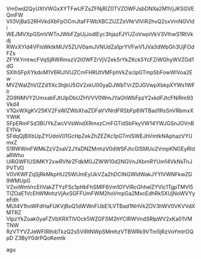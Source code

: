 Vm0wd2QyUXlVWGxXYTFwUFZsZFNjRlZ0TVZOWFJsbDNXa2M1VjJKSGVEQmFW
Vll3VjBaS2RHVkdXbFpOCmJtaFFWbXBCZUZZeVNrVlViR2hvQ2sxVmNGVldi
WEJMVXpGSmVWTnJWbFZpUjJodlEyc3hjazFJYUZoVwpiVkV3VlhwS1RtVkdj
RWxXYld4VFlsWktkMUV5ZUV0amJVNUdZa1prYVFwV1JVa3dWbGh3UjFOdFZs
ZFYKYmtwcFVqSjRWRmxzV2t0WFZrVjVZek5rYkZKck5YcFZiWGhyWVZGd1dG
SXlhSFpXYkdoM1V6RlJlVlJZCmFHRUtVMFphVkZsclpGTmpSbFowWlVoa2Ew
MVZWalZhVlZZd1lXc3hjbU5GV2xkU00yaDJWbTVrZDJGVwpXbkpXYWs1WFlr
ZG9NMVY2UmxabFJtUlpDbUZHVVV0WmJYaGhWbFpzY2xkdFJtcFNiRm93Vkd4
V1QxWXgKV25KV2FsWlZWbXhaZDFaVVNrdFRSbFp6WTBad1RsSnVRbmxXYWtK
SFpERmFSd3BUYkZwcVVsWndXRmxzCmFGTldSbFkyVW14YWJGSnJOVnBEYlVa
SFdqQjBXbUpZYUdoV01GcHpZekZhZEZKc1pGTmlSWEJhVmtkNAphazVYUmxZ
S1RWWmFWMkZzV2xaV2JYaDNZMnhzV0dWSFJtcGlSMUo2VmpKNGEyRldaRWho
UlRGWFlUSlMKY2xwRVNrZFdkM0JZWW10d2NGVnJXbmRYUm14VkNsTnJPVTVO
V0VKWFZqSjRkMkpHU25WUmEyUkVZa2hDClNGWldWakJYYlVWNFkwZG9WMUpG
V2xoWmVrcEhVakZTYzFSc1pHbFhSMlF6Vm10YVlRcGhhelZYVlc1TgpTMVl5
TlZOaE1VcEhWMnhzVjAxSGFFUmFWM2hoVmpGa2MxcEdhRk5XUjNoWVYyeFdh
MUl4V1hoWFdHaFUKVjBoQ1dWWnFUbE1LVTBad1NHVkZOV3hWV0VKVVdXMTRZ
VlpzYkZoak0yaFZVbXRXTlVOck5WZGFSM2hYClRWVndSRlpWV2xKa01VMTNW
RzVTYVZJeWFIRlhibTkzQ2s5VlRtNWpSMmhzVTBWRk9VTm5jRzVoYmtrOQpD
Z3ByY0drPQoKemtk

agu